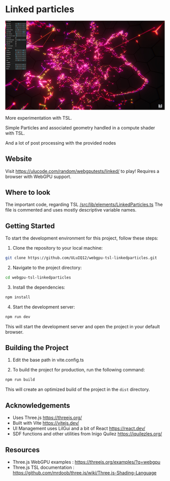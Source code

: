 # Linked particles

![Linked particles](./readme/github-header.jpg "Linked particles")

More experimentation with TSL.

Simple Particles and associated geometry handled in a compute shader with TSL. 

And a lot of post processing with the provided nodes

## Website 

Visit https://ulucode.com/random/webgputests/linked/ to play!
Requires a browser with WebGPU support.

## Where to look 
The important code, regarding TSL [/src/lib/elements/LinkedParticles.ts](https://github.com/ULuIQ12/webgpu-tsl-linkedparticles/blob/main/src/lib/elements/LinkedParticles.ts)
The file is commented and uses mostly descriptive variable names.


## Getting Started

To start the development environment for this project, follow these steps:

1. Clone the repository to your local machine:

  ```bash
  git clone https://github.com/ULuIQ12/webgpu-tsl-linkedparticles.git
  ```

2. Navigate to the project directory:

  ```bash
  cd webgpu-tsl-linkedparticles
  ```

3. Install the dependencies:

  ```bash
  npm install
  ```

4. Start the development server:

  ```bash
  npm run dev
  ```

  This will start the development server and open the project in your default browser.

## Building the Project

1. Edit the base path in vite.config.ts

2. To build the project for production, run the following command:

```bash
npm run build
```

This will create an optimized build of the project in the `dist` directory.


## Acknowledgements
- Uses Three.js https://threejs.org/
- Built with Vite https://vitejs.dev/
- UI Management uses LilGui and a bit of React https://react.dev/
- SDF functions and other utilities from Inigo Quilez https://iquilezles.org/

## Resources 
- Three.js WebGPU examples : https://threejs.org/examples/?q=webgpu
- Three.js TSL documentation : https://github.com/mrdoob/three.js/wiki/Three.js-Shading-Language




   